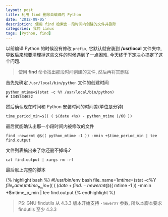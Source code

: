 ```yaml
---
layout: post
title: 利用 find 删除自编译的 Python
date: '2012-09-05'
description: 使用 find 检索出一段时间内创建的文件并删除
categories: 我的 Linux
tags: [Python, find]
---
```

以前编译 Python 的时候没有修改 `prefix`, 它默认就安装到 **/usr/local** 文件夹中, 导致后来想要清理掉这些文件的时候遇到了一点困难. 今天终于下定决心搞定了这个问题.

> 使用 **find** 命令找出那段时间创建的文件, 然后再将其删除

首先先确定 `/usr/local/bin/python` 文件的创建时间

	python_mtime=$(stat -c %Y /usr/local/bin/python)
	# 1345534652

然后确认现在时间和 Python 安装时间的时间差(单位是分钟)

	time_period_min=$(( ( $(date +%s) - python_mtime )/60 ))

最后就能确认出那一小段时间内被修改的文件

	find -newermt @$(( python_mtime -1 )) -mmin +$time_period_min | tee find.output

文件列表搞出来了你还删不掉吗.?

	cat find.output | xargs rm -rf

最后献上完整的脚本

{% highlight bash %}
#!/usr/bin/env bash
file_name=$1
mtime=$(stat -c%Y $file_name)
mtime_p_min=$(( ( $(date +%s) - mtime )/60 ))
find . -newermt @$(( mtime -1 )) -mmin +$mtime_p_min | tee find.output
{% endhighlight %}

> PS: GNU findutils 从 4.3.3 版本开始支持 `-newerXY` 参数, 所以本脚本要求 findutils 至少 4.3.3
